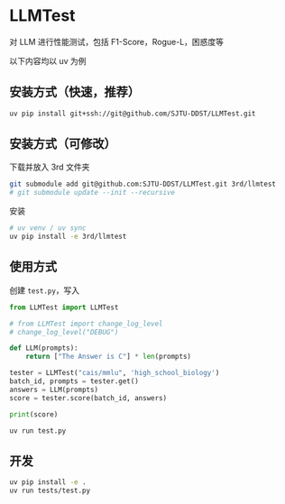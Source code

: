 # LLMTest

对 LLM 进行性能测试，包括 F1-Score，Rogue-L，困惑度等

以下内容均以 uv 为例

## 安装方式（快速，推荐）

```bash
uv pip install git+ssh://git@github.com/SJTU-DDST/LLMTest.git
```

## 安装方式（可修改）

下载并放入 3rd 文件夹

```bash
git submodule add git@github.com:SJTU-DDST/LLMTest.git 3rd/llmtest
# git submodule update --init --recursive
```

安装

```bash
# uv venv / uv sync
uv pip install -e 3rd/llmtest
```

## 使用方式

创建 `test.py`，写入

```python
from LLMTest import LLMTest

# from LLMTest import change_log_level
# change_log_level("DEBUG")

def LLM(prompts):
    return ["The Answer is C"] * len(prompts)

tester = LLMTest("cais/mmlu", 'high_school_biology')
batch_id, prompts = tester.get()
answers = LLM(prompts)
score = tester.score(batch_id, answers)

print(score)
```

```bash
uv run test.py
```

## 开发

```bash
uv pip install -e .
uv run tests/test.py
```
